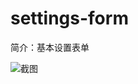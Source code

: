 # settings-form

简介：基本设置表单

![截图](https://img.alicdn.com/tfs/TB1SUbMdKuSBuNjy1XcXXcYjFXa-2340-1462.png)
